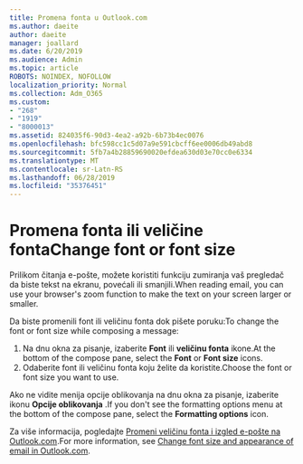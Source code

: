 ```yaml
---
title: Promena fonta u Outlook.com
ms.author: daeite
author: daeite
manager: joallard
ms.date: 6/20/2019
ms.audience: Admin
ms.topic: article
ROBOTS: NOINDEX, NOFOLLOW
localization_priority: Normal
ms.collection: Adm_O365
ms.custom:
- "268"
- "1919"
- "8000013"
ms.assetid: 824035f6-90d3-4ea2-a92b-6b73b4ec0076
ms.openlocfilehash: bfc598cc1c5d07a9e591cbcff6ee0006db49abd8
ms.sourcegitcommit: 5fb7a4b28859690020efdea630d03e70cc0e6334
ms.translationtype: MT
ms.contentlocale: sr-Latn-RS
ms.lasthandoff: 06/28/2019
ms.locfileid: "35376451"
---
```

# <a name="change-font-or-font-size"></a><span data-ttu-id="5aa3a-102">Promena fonta ili veličine fonta</span><span class="sxs-lookup"><span data-stu-id="5aa3a-102">Change font or font size</span></span>

<span data-ttu-id="5aa3a-103">Prilikom čitanja e-pošte, možete koristiti funkciju zumiranja vaš pregledač da biste tekst na ekranu, povećali ili smanjili.</span><span class="sxs-lookup"><span data-stu-id="5aa3a-103">When reading email, you can use your browser's zoom function to make the text on your screen larger or smaller.</span></span>
  
<span data-ttu-id="5aa3a-104">Da biste promenili font ili veličinu fonta dok pišete poruku:</span><span class="sxs-lookup"><span data-stu-id="5aa3a-104">To change the font or font size while composing a message:</span></span>
  
1. <span data-ttu-id="5aa3a-105">Na dnu okna za pisanje, izaberite **Font** ili **veličinu fonta** ikone.</span><span class="sxs-lookup"><span data-stu-id="5aa3a-105">At the bottom of the compose pane, select the **Font** or **Font size** icons.</span></span>
2. <span data-ttu-id="5aa3a-106">Odaberite font ili veličinu fonta koju želite da koristite.</span><span class="sxs-lookup"><span data-stu-id="5aa3a-106">Choose the font or font size you want to use.</span></span>

<span data-ttu-id="5aa3a-107">Ako ne vidite menija opcije oblikovanja na dnu okna za pisanje, izaberite ikonu **Opcije oblikovanja** .</span><span class="sxs-lookup"><span data-stu-id="5aa3a-107">If you don't see the formatting options menu at the bottom of the compose pane, select the **Formatting options** icon.</span></span>
  
<span data-ttu-id="5aa3a-108">Za više informacija, pogledajte [Promeni veličinu fonta i izgled e-pošte na Outlook.com](https://support.office.com/article/0b4eb323-23fc-4d5d-adbf-cae14c9c0386?wt.mc_id=Office_Outlook_com_Alchemy).</span><span class="sxs-lookup"><span data-stu-id="5aa3a-108">For more information, see [Change font size and appearance of email in Outlook.com](https://support.office.com/article/0b4eb323-23fc-4d5d-adbf-cae14c9c0386?wt.mc_id=Office_Outlook_com_Alchemy).</span></span>